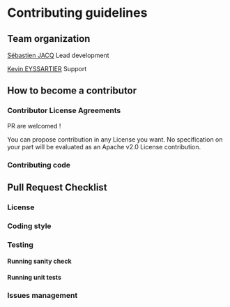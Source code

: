# Contributing guidelines

## Team organization
[Sébastien JACQ](https://github.com/sjthales) Lead development

[Kevin EYSSARTIER](https://github.com/eyssartk) Support

## How to become a contributor

### Contributor License Agreements

PR are welcomed !

You can propose contribution in any License you want. No specification on your part will be evaluated as an Apache v2.0 License contribution.

### Contributing code

## Pull Request Checklist

### License

### Coding style

### Testing

#### Running sanity check

#### Running unit tests

### Issues management
